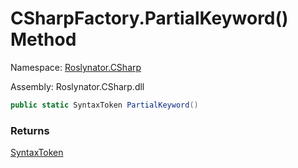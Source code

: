 # CSharpFactory\.PartialKeyword\(\) Method

Namespace: [Roslynator.CSharp](../../README.md)

Assembly: Roslynator\.CSharp\.dll

```csharp
public static SyntaxToken PartialKeyword()
```

### Returns

[SyntaxToken](https://docs.microsoft.com/en-us/dotnet/api/microsoft.codeanalysis.syntaxtoken)


